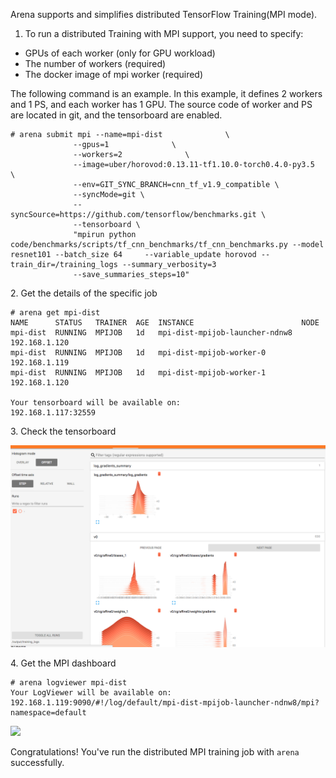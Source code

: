 
Arena supports and simplifies distributed TensorFlow Training(MPI mode). 


1. To run a distributed Training with MPI support, you need to specify:

 - GPUs of each worker (only for GPU workload)
 - The number of workers (required)
 - The docker image of mpi worker (required)
 

The following command is an example. In this example, it defines 2 workers and 1 PS, and each worker has 1 GPU. The source code of worker and PS are located in git, and the tensorboard are enabled.

```
# arena submit mpi --name=mpi-dist              \
              --gpus=1              \
              --workers=2              \
              --image=uber/horovod:0.13.11-tf1.10.0-torch0.4.0-py3.5  \
              --env=GIT_SYNC_BRANCH=cnn_tf_v1.9_compatible \
              --syncMode=git \
              --syncSource=https://github.com/tensorflow/benchmarks.git \
              --tensorboard \
              "mpirun python code/benchmarks/scripts/tf_cnn_benchmarks/tf_cnn_benchmarks.py --model resnet101 --batch_size 64     --variable_update horovod --train_dir=/training_logs --summary_verbosity=3 
              --save_summaries_steps=10"
```

2\. Get the details of the specific job

```
# arena get mpi-dist
NAME      STATUS   TRAINER  AGE  INSTANCE                        NODE
mpi-dist  RUNNING  MPIJOB   1d   mpi-dist-mpijob-launcher-ndnw8  192.168.1.120
mpi-dist  RUNNING  MPIJOB   1d   mpi-dist-mpijob-worker-0        192.168.1.119
mpi-dist  RUNNING  MPIJOB   1d   mpi-dist-mpijob-worker-1        192.168.1.120

Your tensorboard will be available on:
192.168.1.117:32559
```

3\. Check the tensorboard

![](5-mpi-tensorboard.jpg)


4\. Get the MPI dashboard

```
# arena logviewer mpi-dist
Your LogViewer will be available on:
192.168.1.119:9090/#!/log/default/mpi-dist-mpijob-launcher-ndnw8/mpi?namespace=default
```


![](5-mpijob-logviewer.jpg)

Congratulations! You've run the distributed MPI training job with `arena` successfully. 
